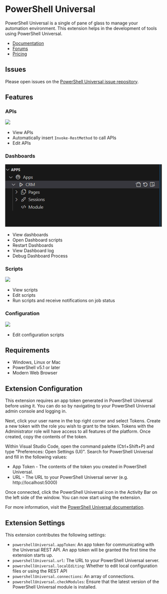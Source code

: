 # PowerShell Universal 

PowerShell Universal is a single of pane of glass to manage your automation environment. This extension helps in the development of tools using PowerShell Universal. 

- [Documentation](https://docs.powershelluniversal.com)
- [Forums](https://forums.ironmansoftware.com)
- [Pricing](https://powershelluniversal.com/pricing)

## Issues 

Please open issues on the [PowerShell Universal issue repository](https://github.com/ironmansoftware/powershell-universal).

## Features

### APIs

![](https://github.com/ironmansoftware/universal-code/raw/master/images/apis.png)

- View APIs
- Automatically insert `Invoke-RestMethod` to call APIs
- Edit APIs

### Dashboards

![](https://github.com/ironmansoftware/universal-code/raw/master/images/dashboards.png)

- View dashboards 
- Open Dashboard scripts
- Restart Dashboards
- View Dashboard log
- Debug Dashboard Process

### Scripts 

![](https://github.com/ironmansoftware/universal-code/raw/master/images/scripts.png)

- View scripts
- Edit scripts
- Run scripts and receive notifications on job status

### Configuration 

![](https://github.com/ironmansoftware/universal-code/raw/master/images/config.png)

- Edit configuration scripts

## Requirements

- Windows, Linux or Mac
- PowerShell v5.1 or later
- Modern Web Browser

## Extension Configuration

This extension requires an app token generated in PowerShell Universal before using it. You can do so by navigating to your PowerShell Universal admin console and logging in.

Next, click your user name in the top right corner and select Tokens. Create a new token with the role you wish to grant to the token. Tokens with the Administrator role will have access to all features of the platform. Once created, copy the contents of the token.

Within Visual Studio Code, open the command palette (Ctrl+Shift+P) and type "Preferences: Open Settings (UI)". Search for PowerShell Universal and fill in the following values:

- App Token - The contents of the token you created in PowerShell Universal.
- URL - The URL to your PowerShell Universal server (e.g. http://localhost:5000)

Once connected, click the PowerShell Universal icon in the Activity Bar on the left side of the window. You can now start using the extension.

For more information, visit the [PowerShell Universal documentation](https://docs.powershelluniversal.com/development/visual-studio-code-extension).

## Extension Settings

This extension contributes the following settings:

* `powershellUniversal.appToken`: An app token for communicating with the Universal REST API. An app token will be granted the first time the extension starts up. 
* `powershellUniversal.url`: The URL to your PowerShell Universal server.
* `powershellUniversal.localEditing`: Whether to edit local configuration files or using the REST API
* `powershellUniversal.connections`: An array of connections.
* `powershellUniversal.checkModules`: Ensure that the latest version of the PowerShell Universal module is installed.
